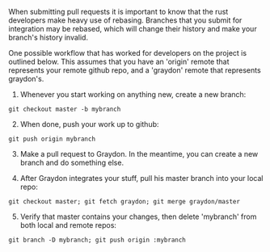 When submitting pull requests it is important to know that the rust developers make heavy use of rebasing. Branches that you submit for integration may be rebased, which will change their history and make your branch's history invalid.

One possible workflow that has worked for developers on the project is outlined below. This assumes that you have an 'origin' remote that represents your remote github repo, and a 'graydon' remote that represents graydon's.

1. Whenever you start working on anything new, create a new branch:
```
git checkout master -b mybranch
```

2. When done, push your work up to github:
```
git push origin mybranch
```

3. Make a pull request to Graydon.  In the meantime, you can create a new branch and do something else.  

4. After Graydon integrates your stuff, pull his master branch into your local repo:
```
git checkout master; git fetch graydon; git merge graydon/master
```

5. Verify that master contains your changes, then delete 'mybranch' from both local and remote repos:
```
git branch -D mybranch; git push origin :mybranch
```
